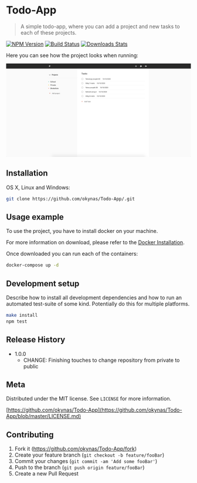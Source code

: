 # Todo-App
> A simple todo-app, where you can add a project and new tasks to each of these projects. 

[![NPM Version][npm-image]][npm-url]
[![Build Status][travis-image]][travis-url]
[![Downloads Stats][npm-downloads]][npm-url]

Here you can see how the project looks when running:

![TodoApp](https://github.com/okynas/Todo-App/blob/main/images/Todo-app.png)

## Installation

OS X, Linux and Windows:

```sh
git clone https://github.com/okynas/Todo-App/.git
```

## Usage example

To use the project, you have to install docker on your machine. 

For more information on download, please refer to the [Docker Installation](https://docs.docker.com/get-docker/).

Once downloaded you can run each of the containers:

```sh
docker-compose up -d
```

## Development setup

Describe how to install all development dependencies and how to run an automated test-suite of some kind. Potentially do this for multiple platforms.

```sh
make install
npm test
```

## Release History

* 1.0.0
    * CHANGE: Finishing touches to change repository from private to public

## Meta


<!-- OkYNaS – [@YourTwitter](https://twitter.com/dbader_org) -->

Distributed under the MIT license. See ``LICENSE`` for more information.

[https://github.com/okynas/Todo-App](https://github.com/okynas/Todo-App/blob/master/LICENSE.md)

## Contributing

1. Fork it (<https://github.com/okynas/Todo-App/fork>)
2. Create your feature branch (`git checkout -b feature/fooBar`)
3. Commit your changes (`git commit -am 'Add some fooBar'`)
4. Push to the branch (`git push origin feature/fooBar`)
5. Create a new Pull Request

<!-- Markdown link & img dfn's -->
[npm-image]: https://img.shields.io/npm/v/datadog-metrics.svg?style=flat-square
[npm-url]: https://npmjs.org/package/datadog-metrics
[npm-downloads]: https://img.shields.io/npm/dm/datadog-metrics.svg?style=flat-square
[travis-image]: https://img.shields.io/travis/dbader/node-datadog-metrics/master.svg?style=flat-square
[travis-url]: https://travis-ci.org/dbader/node-datadog-metrics
[wiki]: https://github.com/yourname/yourproject/wiki
